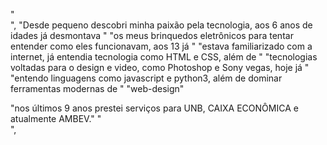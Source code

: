"<br>",
"Desde pequeno descobri minha paixão pela tecnologia, aos 6 anos de idades já desmontava "
"os meus brinquedos eletrônicos para tentar entender como eles funcionavam, aos 13 já "
"estava familiarizado com a internet, já entendia tecnologia como HTML e CSS, além de "
"tecnologias voltadas para o design e video, como Photoshop e Sony vegas, hoje já "
"entendo linguagens como javascript e python3, além de dominar ferramentas modernas de "
"web-design"

"nos últimos 9 anos prestei serviços para UNB, CAIXA ECONÔMICA e atualmente AMBEV."
"<br>",
